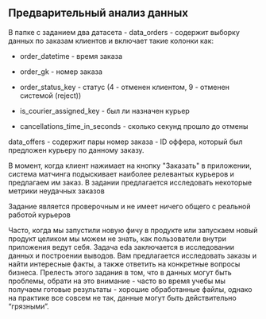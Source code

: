 ## Предварительный анализ данных

В папке с заданием два датасета - data_orders - содержит выборку данных по заказам клиентов и включает такие колонки как:

- order_datetime - время заказа

- order_gk - номер заказа

- order_status_key - статус (4 - отменен клиентом, 9 - отменен системой (reject))

- is_courier_assigned_key - был ли назначен курьер

- cancellations_time_in_seconds - сколько секунд прошло до отмены

data_offers - содержит пары номер заказа - ID оффера, который был предложен курьеру по данному заказу.

В момент, когда клиент нажимает на кнопку "Заказать" в приложении, система матчинга подыскивает наиболее релевантых курьеров и предлагаем им заказ. В задании предлагается исследовать некоторые метрики неудачных заказов

Задание является проверочным и не имеет ничего общего с реальной работой курьеров

Часто, когда мы запустили новую фичу в продукте или запускаем новый продукт целиком мы можем не знать, как пользователи внутри приложения ведут себя. Задача eda заключается в исследовании данных и построении выводов. Вам предлагается исследовать заказы и найти интересные факты, а также ответить на конкретные вопросы бизнеса. Прелесть этого задания в том, что в данных могут быть проблемы, обрати на это внимание - часто во время учебы мы получаем готовые результаты - хорошие обработанные файлы, однако на практике все совсем не так, данные могут быть действительно “грязными”.

